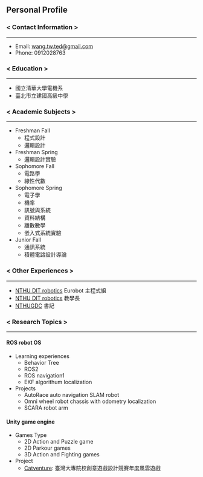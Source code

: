 ## Personal Profile

### < Contact Information >
---
- Email: wang.tw.ted@gmail.com
- Phone: 0912028763


### < Education >
---
- 國立清華大學電機系
- 臺北市立建國高級中學


### < Academic Subjects >
---
- Freshman Fall
  - 程式設計
  - 邏輯設計
- Freshman Spring
  - 邏輯設計實驗
- Sophomore Fall
  - 電路學
  - 線性代數
- Sophomore Spring
  - 電子學
  - 機率
  - 訊號與系統
  - 資料結構
  - 離散數學
  - 嵌入式系統實驗
- Junior Fall
  - 通訊系統
  - 積體電路設計導論


### < Other Experiences >
---
- [NTHU DIT robotics](https://linktr.ee/DITROBOTICS) Eurobot 主程式組
- [NTHU DIT robotics](https://linktr.ee/DITROBOTICS) 教學長
- [NTHUGDC](https://linktr.ee/nthugdc) 書記


### < Research Topics >
---
#### ROS robot OS
- Learning experiences
  - Behavior Tree
  - ROS2
  - ROS navigation1
  - EKF algorithum localization
- Projects
  - AutoRace auto navigation SLAM robot
  - Omni wheel robot chassis with odometry localization
  - SCARA robot arm
#### Unity game engine
- Games Type
  - 2D Action and Puzzle game
  - 2D Parkour games
  - 3D Action and Fighting games
- Project
  - [Catventure](https://gnn.gamer.com.tw/detail.php?sn=262042): 臺灣大專院校創意遊戲設計競賽年度風雲遊戲
